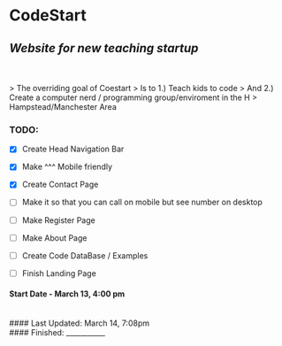 # CodeStart
## _Website for new teaching startup_
<br>
<br>
> The overriding goal of Coestart
> Is to 1.) Teach kids to code
> And 2.) Create a computer nerd / programming group/enviroment in the H
> Hampstead/Manchester Area


### TODO:
- [x] Create Head Navigation Bar
- [x] Make ^^^ Mobile friendly
- [x] Create Contact Page
- [ ] Make it so that you can call on mobile but see number on desktop
- [ ] Make Register Page
- [ ] Make About Page
- [ ] Create Code DataBase / Examples
- [ ] Finish Landing Page



#### Start Date - March 13, 4:00 pm
<br>
#### Last Updated: March 14, 7:08pm
<br>
#### Finished: ___________

